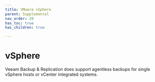 ```yaml
---
title: VMware vSphere
parent: Supplemental
nav_order: 20
has_toc: true
has_children: true

---
```

# vSphere
Veeam Backup & Replication does support agentless backups for single vSphere hosts or vCenter
integrated systems.
